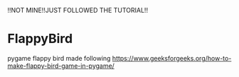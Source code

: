 !!NOT MINE!!JUST FOLLOWED THE TUTORIAL!!

# FlappyBird
pygame flappy bird made following https://www.geeksforgeeks.org/how-to-make-flappy-bird-game-in-pygame/

